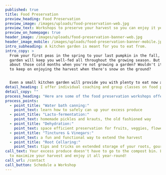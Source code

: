 ```yaml
---
published: true
title: Food Preservation
preview_heading: Food Preservation
preview_image: /images/uploads/food-preservation-web.jpg
preview_text: Workshops to preserve your harvest so you can enjoy it year-round.
preview_on_homepage: true
header_image: /images/uploads/food-preservation-banner-web.jpg
header_image_mobile: /images/uploads/food-preservation-banner-mobile.jpg
intro_subheading: A kitchen garden is meant for you to eat from.
intro_copy: >
  From your first peas in the spring to your last pumpkin in the fall, your
  garden will keep you well-fed all throughout the growing season. But what
  about those cold months when you're not growing a garden? Wouldn't it be nice
  to keep on enjoying the harvest when there's snow on the ground?


  Even a small kitchen garden will provide you with plenty to eat now and plenty to preserve and enjoy later. Denver Kitchen Gardens offers food preservation workshops so our clients can fully benefit from the hard work they have put into their gardens.
detail_heading: I offer individual coaching and group classes on food preservation techniques
detail_copy: ""
process_heading: "Here are some of the food preservation workshops offered:"
process_points:
  - point_title: "Water bath canning:"
    point_text: learn how to safely can up your excess produce
  - point_title: "Lacto-fermentation:"
    point_text: homemade pickles and krauts, the old fashioned way
  - point_title: "Dehydration:"
    point_text: space efficient preservation for fruits, veggies, flowers & herbs
  - point_title: "Tinctures & Vinegars:"
    point_text: a fun and functional way to extend the harvest
  - point_title: "Root Cellaring:"
    point_text: tips and tricks on extended storage of your roots, gourds & onions
call_text: Your excess produce doesn't have to go to the compost bin. Learn how
  to maximize your harvest and enjoy it all year-round!
call_url: /contact
call_button: Schedule a Workshop
---
```

